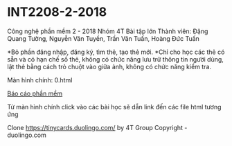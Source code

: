 ﻿# INT2208-2-2018
Công nghệ phần mềm 2 - 2018
Nhóm 4T
Bài tập lớn
Thành viên: Đặng Quang Tường, Nguyễn Văn Tuyền, Trần Văn Tuấn, Hoàng Đức Tuấn

*Bỏ phần đăng nhập, đăng ký, tìm thẻ, tạo thẻ mới.
*Chỉ cho học các thẻ có sẵn và có hạn chế số thẻ, không có chức năng lưu trữ thông tin người dùng, lật thẻ bằng cách trỏ chuột vào giữa ảnh, không có chức năng kiểm tra.

Màn hình chính: 0.html

[Báo cáo phần mềm](https://docs.google.com/document/d/1Lh95iyfd_GO0_WQroUXx-cMFoXA_DFEgINa5PdJLaIo/edit?usp=sharing)

Từ màn hình chính click vào các bài học sẽ dẫn link đến các file html tương ứng

Clone https://tinycards.duolingo.com/ by 4T Group
Copyright - duolingo.com